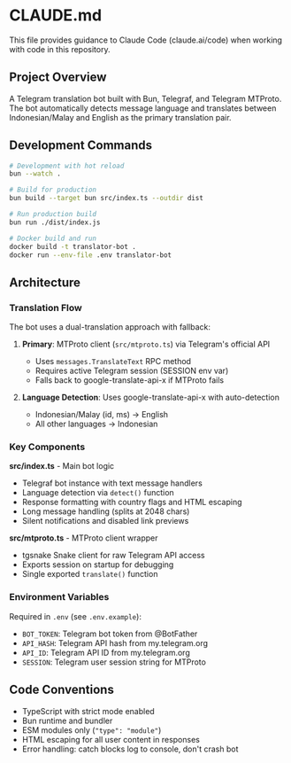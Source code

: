 # CLAUDE.md

This file provides guidance to Claude Code (claude.ai/code) when working with code in this repository.

## Project Overview

A Telegram translation bot built with Bun, Telegraf, and Telegram MTProto. The bot automatically detects message language and translates between Indonesian/Malay and English as the primary translation pair.

## Development Commands

```bash
# Development with hot reload
bun --watch .

# Build for production
bun build --target bun src/index.ts --outdir dist

# Run production build
bun run ./dist/index.js

# Docker build and run
docker build -t translator-bot .
docker run --env-file .env translator-bot
```

## Architecture

### Translation Flow
The bot uses a dual-translation approach with fallback:

1. **Primary**: MTProto client (`src/mtproto.ts`) via Telegram's official API
   - Uses `messages.TranslateText` RPC method
   - Requires active Telegram session (SESSION env var)
   - Falls back to google-translate-api-x if MTProto fails

2. **Language Detection**: Uses google-translate-api-x with auto-detection
   - Indonesian/Malay (id, ms) → English
   - All other languages → Indonesian

### Key Components

**src/index.ts** - Main bot logic
- Telegraf bot instance with text message handlers
- Language detection via `detect()` function
- Response formatting with country flags and HTML escaping
- Long message handling (splits at 2048 chars)
- Silent notifications and disabled link previews

**src/mtproto.ts** - MTProto client wrapper
- tgsnake Snake client for raw Telegram API access
- Exports session on startup for debugging
- Single exported `translate()` function

### Environment Variables
Required in `.env` (see `.env.example`):
- `BOT_TOKEN`: Telegram bot token from @BotFather
- `API_HASH`: Telegram API hash from my.telegram.org
- `API_ID`: Telegram API ID from my.telegram.org
- `SESSION`: Telegram user session string for MTProto

## Code Conventions

- TypeScript with strict mode enabled
- Bun runtime and bundler
- ESM modules only (`"type": "module"`)
- HTML escaping for all user content in responses
- Error handling: catch blocks log to console, don't crash bot
